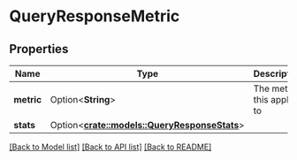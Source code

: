 # QueryResponseMetric

## Properties

Name | Type | Description | Notes
------------ | ------------- | ------------- | -------------
**metric** | Option<**String**> | The metric this applies to | [optional]
**stats** | Option<[**crate::models::QueryResponseStats**](QueryResponseStats.md)> |  | [optional]

[[Back to Model list]](../README.md#documentation-for-models) [[Back to API list]](../README.md#documentation-for-api-endpoints) [[Back to README]](../README.md)


